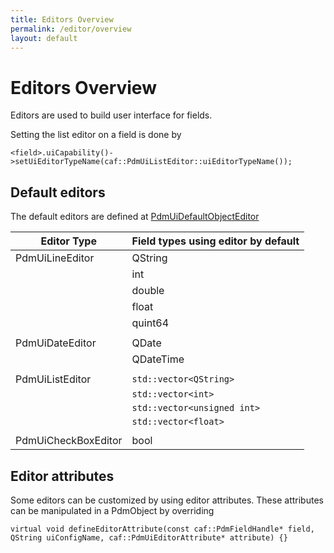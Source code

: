 ```yaml
---
title: Editors Overview
permalink: /editor/overview
layout: default
---
```


# Editors Overview
Editors are used to build user interface for fields.

Setting the list editor on a field is done by

`<field>.uiCapability()->setUiEditorTypeName(caf::PdmUiListEditor::uiEditorTypeName());`

## Default editors

The default editors are defined at [PdmUiDefaultObjectEditor](https://github.com/OPM/ResInsight/blob/b87c5fb8c86a86f9e9335ff7604f7c9d08102c22/Fwk/AppFwk/cafUserInterface/cafPdmUiDefaultObjectEditor.cpp#L52-L65)


| Editor Type | Field types using editor by default
| ------------------------ | -------------
| PdmUiLineEditor | QString
| | int
| | double
| | float
| | quint64
| |
| PdmUiDateEditor | QDate
| | QDateTime
| |
| PdmUiListEditor | `std::vector<QString>`
| | `std::vector<int>`
| | `std::vector<unsigned int>`
| | `std::vector<float>`
| |
| PdmUiCheckBoxEditor | bool

## Editor attributes
Some editors can be customized by using editor attributes. These attributes can be manipulated in a PdmObject by overriding

`virtual void defineEditorAttribute(const caf::PdmFieldHandle* field, QString uiConfigName, caf::PdmUiEditorAttribute* attribute) {}`
